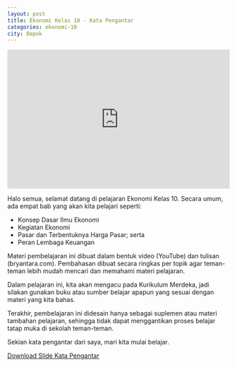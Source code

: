 ```yaml
---
layout: post
title: Ekonomi Kelas 10 - Kata Pengantar
categories: ekonomi-10
city: Depok
---
```

<iframe width="100%" height="315" src="https://www.youtube.com/embed/TglbTS1psy8?si=FsMS5nhTv5UtQpHt" title="YouTube video player" frameborder="0" allow="accelerometer; autoplay; clipboard-write; encrypted-media; gyroscope; picture-in-picture; web-share" referrerpolicy="strict-origin-when-cross-origin" allowfullscreen></iframe>

Halo semua, selamat datang di pelajaran Ekonomi Kelas 10. Secara umum, ada empat bab yang akan kita pelajari seperti:

- Konsep Dasar Ilmu Ekonomi
- Kegiatan Ekonomi
- Pasar dan Terbentuknya Harga Pasar; serta
- Peran Lembaga Keuangan

Materi pembelajaran ini dibuat dalam bentuk video (YouTube) dan tulisan (bryantara.com). Pembahasan dibuat secara ringkas per topik agar teman-teman lebih mudah mencari dan memahami materi pelajaran.

Dalam pelajaran ini, kita akan mengacu pada Kurikulum Merdeka, jadi silakan gunakan buku atau sumber belajar apapun yang sesuai dengan materi yang kita bahas. 

Terakhir, pembelajaran ini didesain hanya sebagai suplemen atau materi tambahan pelajaran, sehingga tidak dapat menggantikan proses belajar tatap muka di sekolah teman-teman.

Sekian kata pengantar dari saya, mari kita mulai belajar.

[Download Slide Kata Pengantar](https://1drv.ms/b/s!AjUm4R87Qfp0jCnbjgq0sgWA6ziE?e=VDRUoP)
